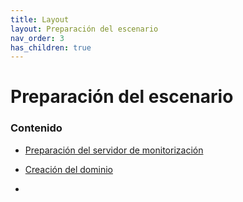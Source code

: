 ```yaml
---
title: Layout
layout: Preparación del escenario
nav_order: 3
has_children: true
---
```

# Preparación del escenario


### Contenido

- [Preparación del servidor de monitorización]()

- [Creación del dominio]()

- []()
